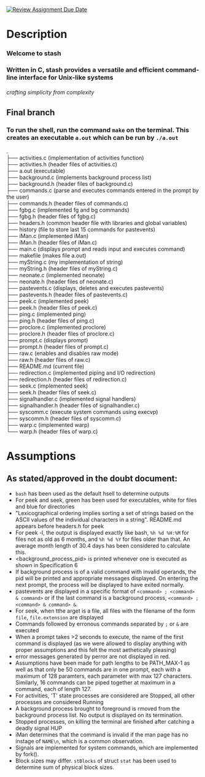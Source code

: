 [![Review Assignment Due Date](https://classroom.github.com/assets/deadline-readme-button-24ddc0f5d75046c5622901739e7c5dd533143b0c8e959d652212380cedb1ea36.svg)](https://classroom.github.com/a/76mHqLr5)
# Description
### Welcome to stash
### Written in C, stash provides a versatile and efficient command-line interface for Unix-like systems
###### crafting simplicity from complexity

## Final branch
### To run the shell, run the command `make` on the terminal. This creates an executable `a.out` which can be run by `./a.out`

.   
├── activities.c (implementation of activities function)    
├── activities.h (header files of activities.c)     
├── a.out (executable)      
├── background.c (implements background process list)   
├── background.h (header files of background.c)     
├── commands.c (parse and executes commands entered in the prompt by the user)  
├── commands.h (header files of commands.c)     
├── fgbg.c (implemented fg and bg commands)     
├── fgbg.h (header files of fgbg.c)     
├── headers.h (common header file with libraries and global variables)  
├── history (file to store last 15 commands for pastevents)     
├── iMan.c  (implemented iMan)  
├── iMan.h (header files of iMan.c)     
├── main.c  (displays prompt and reads input and executes command)  
├── makefile  (makes file a.out)    
├── myString.c  (my implementation of string)   
├── myString.h (header files of myString.c)     
├── neonate.c  (implemented neonate)    
├── neonate.h (header files of neonate.c)   
├── pastevents.c  (displays, deletes and executes pastevents)   
├── pastevents.h (header files of pastevents.c)     
├── peek.c  (implemented peek)  
├── peek.h (header files of peek.c)     
├── ping.c  (implemented ping)  
├── ping.h (header files of ping.c)     
├── proclore.c  (implemented proclore)  
├── proclore.h (header files of proclore.c)     
├── prompt.c  (displays prompt)     
├── prompt.h (header files of prompt.c)     
├── raw.c  (enables and disables raw mode)  
├── raw.h (header files of raw.c)      
├── README.md  (current file)   
├── redirection.c  (implemented piping and I/O redirection)     
├── redirection.h (header files of redirection.c)   
├── seek.c  (implemented seek)  
├── seek.h (header files of seek.c)     
├── signalhandler.c  (implemented signal handlers)  
├── signalhandler.h (header files of signalhandler.c)   
├── syscomm.c  (execute system commands using execvp)   
├── syscomm.h (header files of syscomm.c)   
├── warp.c  (implemented warp)  
└── warp.h (header files of warp.c)     

# Assumptions
## As stated/approved in the doubt document:
- `bash` has been used as the default hsell to determine outputs
- For peek and seek, green has been used for executables, white for files and blue for directories
- "Lexicographical ordering implies sorting a set of strings based on the ASCII values of the individual characters in a string". README.md appears before headers.h for peek
- For peek -l, the output is displayed exactly like bash, `%h %d %H:%M` for files not as old as 6 months, and `%h %d %Y` for files older than that. An average month length of 30.4 days has been considered to calculate this.
- <background_process_pid> is printed whenever one is executed as shown in Specification 6
- If background process is of a valid command with invalid operands, the pid will be printed and appropriate messages displayed. On entering the next prompt, the process will be displayed to have exited normally.
- pastevents are displayed in a specific format of `<command> ; <command> & command>` or if the last command is a background process, `<command> ; <command> & command> &`.
- For seek, when tthe arget is a file, all files with the filename of the form `file`, `file.extension` are displayed
- Commands followed by erronous commands separated by `;` or `&` are executed
- When a prompt takes >2 seconds to execute, the name of the first command is displayed (as we were allowed to display anything with proper assumptions and this felt the most aethetically pleasing)
- error messages generated by perror are not displayed in red.
- Assumptions have been made for path lengths to be PATH_MAX-1 as well as that only be 50 commands are in one prompt, each with a maximum of 128 paramters, each parameter with max 127 characters. Similarly, 16 commands can be piped together at maximum in a command, each of length 127.
- For activities, 'T' state processes are considered are Stopped, all other processes are considered Running
- A background process brought to foreground is rmoved from the background process list. No output is displayed on its termination.
- Stopped processes, on killing the terminal are finished after catching a deadly signal HUP
- iMan determines that the command is invalid if the man page has no instage of `NAME\n`, which is a common observation.
- Signals are implemented for system commands, which are implemented by fork().
- Block sizes may differ. `stBlocks` of struct `stat` has been used to determine sum of physical block sizes.
